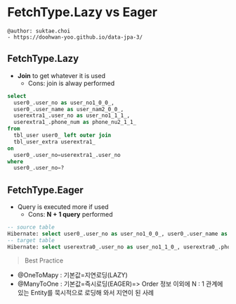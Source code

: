 # FetchType.Lazy vs Eager

```
@author: suktae.choi
- https://doohwan-yoo.github.io/data-jpa-3/
```

## FetchType.Lazy
- **Join** to get whatever it is used
  - Cons: join is alway performed

```sql
select
  user0_.user_no as user_no1_0_0_,
  user0_.user_name as user_nam2_0_0_,
  userextra1_.user_no as user_no1_1_1_,
  userextra1_.phone_num as phone_nu2_1_1_
from
  tbl_user user0_ left outer join
  tbl_user_extra userextra1_
on
  user0_.user_no=userextra1_.user_no
where
  user0_.user_no=?
```

## FetchType.Eager
- Query is executed more if used
  - Cons: **N + 1 query** performed

```sql
-- source table
Hibernate: select user0_.user_no as user_no1_0_0_, user0_.user_name as user_nam2_0_0_ from tbl_user user0_ where user0_.user_no=?
-- target table
Hibernate: select userextra0_.user_no as user_no1_1_0_, userextra0_.phone_num as phone_nu2_1_0_ from tbl_user_extra userextra0_ where userextra0_.user_no=?
```

> Best Practice

- @OneToMapy : 기본값=지연로딩(LAZY)
- @ManyToOne : 기본값=즉시로딩(EAGER)=> Order 정보 이외에 N : 1 관계에 있는 Entity를 묵시적으로 로딩해 와서 지연이 된 사례
